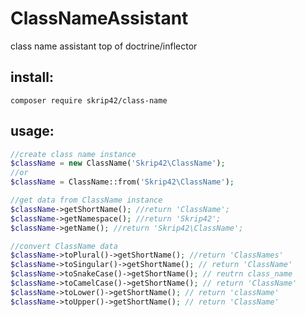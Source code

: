 # ClassNameAssistant
class name assistant top of doctrine/inflector
## install:
`composer require skrip42/class-name`
## usage:
```php
//create class name instance
$className = new ClassName('Skrip42\ClassName');
//or
$className = ClassName::from('Skrip42\ClassName');

//get data from ClassName instance
$className->getShortName(); //return 'ClassName';
$className->getNamespace(); //return 'Skrip42';
$className->getName(); //return 'Skrip42\ClassName';

//convert ClassName data
$className->toPlural()->getShortName(); //return 'ClassNames'
$className->toSingular()->getShortName(); // return 'ClassName'
$className->toSnakeCase()->getShortName(); // reutrn class_name
$className->toCamelCase()->getShortName(); // return 'ClassName'
$className->toLower()->getShortName(); // return 'className'
$className->toUpper()->getShortName(); // return 'ClassName'

```
